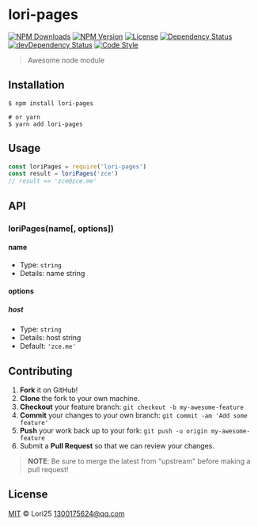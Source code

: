 # lori-pages

[![NPM Downloads][downloads-image]][downloads-url]
[![NPM Version][version-image]][version-url]
[![License][license-image]][license-url]
[![Dependency Status][dependency-image]][dependency-url]
[![devDependency Status][devdependency-image]][devdependency-url]
[![Code Style][style-image]][style-url]

> Awesome node module

## Installation

```shell
$ npm install lori-pages

# or yarn
$ yarn add lori-pages
```

## Usage

<!-- TODO: Introduction of API use -->

```javascript
const loriPages = require('lori-pages')
const result = loriPages('zce')
// result => 'zce@zce.me'
```

## API

<!-- TODO: Introduction of API -->

### loriPages(name[, options])

#### name

- Type: `string`
- Details: name string

#### options

##### host

- Type: `string`
- Details: host string
- Default: `'zce.me'`

## Contributing

1. **Fork** it on GitHub!
2. **Clone** the fork to your own machine.
3. **Checkout** your feature branch: `git checkout -b my-awesome-feature`
4. **Commit** your changes to your own branch: `git commit -am 'Add some feature'`
5. **Push** your work back up to your fork: `git push -u origin my-awesome-feature`
6. Submit a **Pull Request** so that we can review your changes.

> **NOTE**: Be sure to merge the latest from "upstream" before making a pull request!

## License

[MIT](LICENSE) &copy; Lori25 <1300175624@qq.com>



[downloads-image]: https://img.shields.io/npm/dm/lori-pages.svg
[downloads-url]: https://npmjs.org/package/lori-pages
[version-image]: https://img.shields.io/npm/v/lori-pages.svg
[version-url]: https://npmjs.org/package/lori-pages
[license-image]: https://img.shields.io/github/license//lori-pages.svg
[license-url]: https://github.com//lori-pages/blob/master/LICENSE
[dependency-image]: https://img.shields.io/david//lori-pages.svg
[dependency-url]: https://david-dm.org//lori-pages
[devdependency-image]: https://img.shields.io/david/dev//lori-pages.svg
[devdependency-url]: https://david-dm.org//lori-pages?type=dev
[style-image]: https://img.shields.io/badge/code_style-standard-brightgreen.svg
[style-url]: https://standardjs.com
